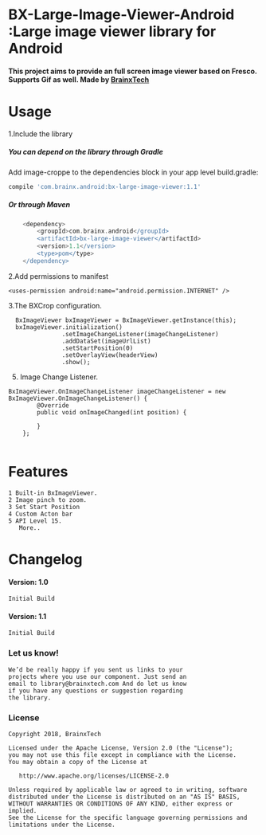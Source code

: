 
# BX-Large-Image-Viewer-Android :Large image viewer library for Android

#### This project aims to provide an full screen image viewer based on Fresco. Supports Gif as well. Made by [BrainxTech](https://brainxtech.com/)

# Usage 
1.Include the library

##### You can depend on the library through Gradle
Add image-croppe to the dependencies block in your app level build.gradle:
```groovy
compile 'com.brainx.android:bx-large-image-viewer:1.1'
```

##### Or through Maven
```gradle
    <dependency> 
        <groupId>com.brainx.android</groupId>
        <artifactId>bx-large-image-viewer</artifactId>
        <version>1.1</version>
        <type>pom</type> 
    </dependency>
```


 2.Add permissions to manifest

```
<uses-permission android:name="android.permission.INTERNET" /> 
```


3.The BXCrop configuration.

```
  BxImageViewer bxImageViewer = BxImageViewer.getInstance(this);
  bxImageViewer.initialization()
               .setImageChangeListener(imageChangeListener)
               .addDataSet(imageUrlList)
               .setStartPosition(0)
               .setOverlayView(headerView)
               .show();
```


5. Image Change Listener.

```
BxImageViewer.OnImageChangeListener imageChangeListener = new BxImageViewer.OnImageChangeListener() {
        @Override
        public void onImageChanged(int position) {

        }
    };
    
```

# Features
```
1 Built-in BxImageViewer.
2 Image pinch to zoom.
3 Set Start Position
4 Custom Acton bar
5 API Level 15.
   More..
```


# Changelog

#### Version: 1.0

```
Initial Build
```
#### Version: 1.1

```
Initial Build
```

### Let us know!

```
We’d be really happy if you sent us links to your 
projects where you use our component. Just send an
email to library@brainxtech.com And do let us know
if you have any questions or suggestion regarding
the library. 
```

### License

    Copyright 2018, BrainxTech

    Licensed under the Apache License, Version 2.0 (the "License");
    you may not use this file except in compliance with the License.
    You may obtain a copy of the License at

       http://www.apache.org/licenses/LICENSE-2.0

    Unless required by applicable law or agreed to in writing, software
    distributed under the License is distributed on an "AS IS" BASIS,
    WITHOUT WARRANTIES OR CONDITIONS OF ANY KIND, either express or implied.
    See the License for the specific language governing permissions and
    limitations under the License.

